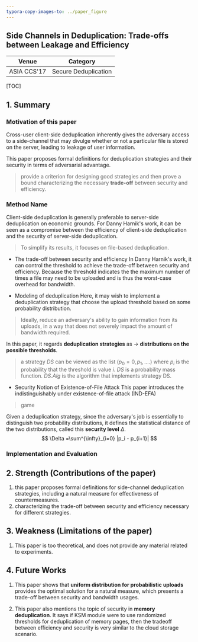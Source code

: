 ```yaml
---
typora-copy-images-to: ../paper_figure
---
```

Side Channels in Deduplication: Trade-offs between Leakage and Efficiency 
------------------------------------------
|           Venue            |       Category       |
| :------------------------: | :------------------: |
| ASIA CCS'17 | Secure Deduplication |
[TOC]

## 1. Summary
### Motivation of this paper
Cross-user  client-side deduplication inherently gives the adversary access to a side-channel that may divulge whether or not a particular file is stored on the server, leading to leakage of user information.

This paper proposes formal definitions for deduplication strategies and their security in terms of adversarial advantage.
> provide a criterion for designing good strategies and then prove a bound characterizing the necessary **trade-off** between security and efficiency. 

### Method Name
Client-side deduplication is generally preferable to server-side deduplication on economic grounds. For Danny Harnik's work, it can be seen as a compromise between the efficiency of client-side deduplication and the security of server-side deduplication.
> To simplify its results, it focuses on file-based deduplication.

- The trade-off between security and efficiency 
In Danny Harnik's work, it can control the threshold to achieve the trade-off between security and efficiency. Because the threshold indicates the the maximum number of times a file may need to be uploaded and is thus the worst-case overhead for bandwidth.

- Modeling of deduplication
Here, it may wish to implement a deduplication strategy that choose the upload threshold based on some probability distribution.
> Ideally, reduce an adversary's ability to gain information from its uploads, in a way that does not severely impact the amount of bandwidth required.

In this paper, it regards **deduplication strategies** as $\rightarrow$ **distributions on the possible thresholds**.
> a strategy $DS$ can be viewed as the list ($p_0 = 0, p_1, ....$) where $p_i$ is the probability that the threshold is value $i$.
> $DS$ is a probability mass function. $DS.Alg$ is the algorithm that implements strategy DS.


- Security Notion of Existence-of-File Attack
This paper introduces the indistinguishably under existence-of-file attack (IND-EFA)
> game

Given a deduplication strategy, since the adversary's job is essentially to distinguish two probability distributions, it defines the statistical distance of the two distributions, called this **security level** $\Delta$. 
$$
\Delta =\sum^{\infty}_{i=0} |p_i - p_{i+1}|
$$



### Implementation and Evaluation

## 2. Strength (Contributions of the paper)
1. this paper proposes formal definitions for side-channel deduplication strategies, including a natural measure for effectiveness of countermeasures.
2. characterizing the trade-off between security and efficiency necessary for different strategies.

## 3. Weakness (Limitations of the paper)
1. This paper is too theoretical, and does not provide any material related to experiments.

## 4. Future Works
1. This paper shows that **uniform distribution for probabilistic uploads** provides the optimal solution for a natural measure, which presents a trade-off between security and bandwidth usages.

2. This paper also mentions the topic of security in **memory deduplication**. It says if KSM module were to use randomized thresholds for deduplication of memory pages, then the tradeoff between efficiency and security is very similar to the cloud storage scenario.